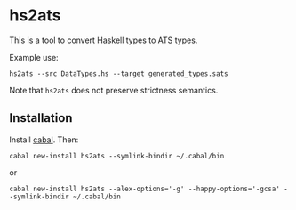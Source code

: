 # hs2ats

This is a tool to convert Haskell types to ATS types.

Example use:

```
hs2ats --src DataTypes.hs --target generated_types.sats
```

Note that `hs2ats` does not preserve strictness semantics.

## Installation

Install [cabal](https://www.haskell.org/cabal/download.html). Then:

```
cabal new-install hs2ats --symlink-bindir ~/.cabal/bin
```

or

```
cabal new-install hs2ats --alex-options='-g' --happy-options='-gcsa' --symlink-bindir ~/.cabal/bin
```
